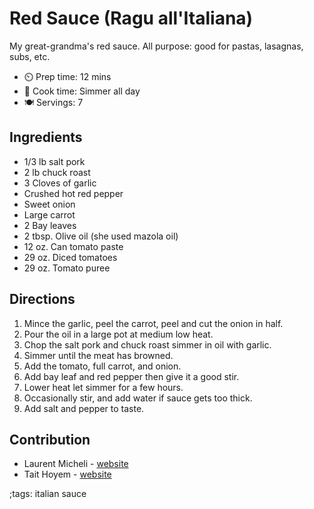 # Red Sauce (Ragu all'Italiana)

My great-grandma's red sauce. All purpose: good for pastas, lasagnas, subs, etc.

- ⏲️ Prep time: 12 mins 
- 🍳 Cook time: Simmer all day 
- 🍽️ Servings: 7 

## Ingredients

- 1/3 lb salt pork 
- 2 lb chuck roast
- 3 Cloves of garlic
- Crushed hot red pepper
- Sweet onion
- Large carrot
- 2 Bay leaves
- 2 tbsp. Olive oil (she used mazola oil) 
- 12 oz. Can tomato paste
- 29 oz. Diced tomatoes 
- 29 oz. Tomato puree 

## Directions

1. Mince the garlic, peel the carrot, peel and cut the onion in half.
2. Pour the oil in a large pot at medium low heat.
3. Chop the salt pork and chuck roast simmer in oil with garlic.
4. Simmer until the meat has browned.
5. Add the tomato, full carrot, and onion.
6. Add bay leaf and red pepper then give it a good stir.
7. Lower heat let simmer for a few hours.
8. Occasionally stir, and add water if sauce gets too thick.
9. Add salt and pepper to taste.

## Contribution

- Laurent Micheli - [website](https://digitalstatic.xyz)
- Tait Hoyem - [website](https://tait.tech)

;tags: italian sauce 
